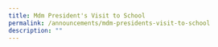 ```yaml
---
title: Mdm President's Visit to School
permalink: /announcements/mdm-presidents-visit-to-school
description: ""
---
```

